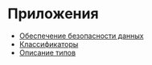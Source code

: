 # Приложения

+ [Обеспечение безопасности данных](https://github.com/1C-Company/DirectBank/blob/master/doc/common-section/data-security.md#-Обеспечение-безопасности-данных)
+ [Классификаторы](https://github.com/1C-Company/DirectBank/blob/master/doc/common-section/tables.md)
+ [Описание типов](https://github.com/1C-Company/DirectBank/blob/master/doc/common-section/type-tables.md)

